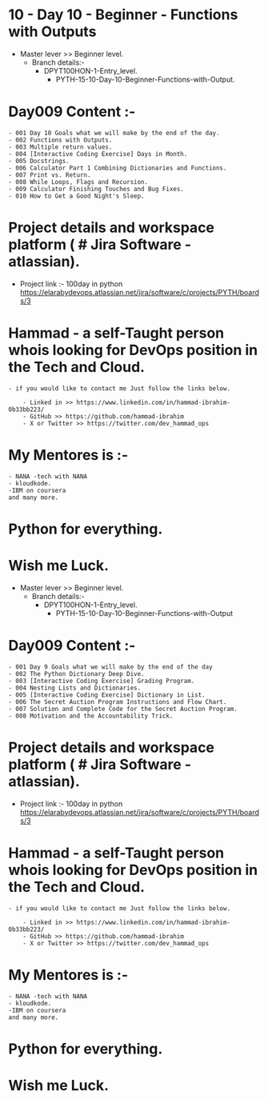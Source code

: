# 10 - Day 10 - Beginner - Functions with Outputs
 - Master lever >> Beginner level.
    - Branch details:- 
        - DPYT100HON-1-Entry_level. 
            - PYTH-15-10-Day-10-Beginner-Functions-with-Output.

# Day009 Content :- 
    - 001 Day 10 Goals what we will make by the end of the day.
    - 002 Functions with Outputs.
    - 003 Multiple return values.
    - 004 [Interactive Coding Exercise] Days in Month.
    - 005 Docstrings.
    - 006 Calculator Part 1 Combining Dictionaries and Functions.
    - 007 Print vs. Return.
    - 008 While Loops, Flags and Recursion.
    - 009 Calculator Finishing Touches and Bug Fixes.
    - 010 How to Get a Good Night's Sleep.

# Project details and workspace platform ( # Jira Software - atlassian).
 - Project link :- 100day in python 
     https://elarabydevops.atlassian.net/jira/software/c/projects/PYTH/boards/3

# Hammad - a self-Taught person whois looking for DevOps position in the Tech and Cloud. 
    - if you would like to contact me Just follow the links below.
     
        - Linked in >> https://www.linkedin.com/in/hammad-ibrahim-0b33bb223/
        - GitHub >> https://github.com/hammad-ibrahim
        - X or Twitter >> https://twitter.com/dev_hammad_ops 
# My Mentores is :-
    - NANA -tech with NANA
    - kloudkode.
    -IBM on coursera
    and many more.


# Python for everything.

# Wish me Luck.
 - Master lever >> Beginner level.
    - Branch details:- 
        - DPYT100HON-1-Entry_level. 
            - PYTH-15-10-Day-10-Beginner-Functions-with-Output

# Day009 Content :- 
    - 001 Day 9 Goals what we will make by the end of the day
    - 002 The Python Dictionary Deep Dive.
    - 003 [Interactive Coding Exercise] Grading Program.
    - 004 Nesting Lists and Dictionaries.
    - 005 [Interactive Coding Exercise] Dictionary in List.
    - 006 The Secret Auction Program Instructions and Flow Chart.
    - 007 Solution and Complete Code for the Secret Auction Program.
    - 008 Motivation and the Accountability Trick.

# Project details and workspace platform ( # Jira Software - atlassian).
 - Project link :- 100day in python 
     https://elarabydevops.atlassian.net/jira/software/c/projects/PYTH/boards/3

# Hammad - a self-Taught person whois looking for DevOps position in the Tech and Cloud. 
    - if you would like to contact me Just follow the links below.
     
        - Linked in >> https://www.linkedin.com/in/hammad-ibrahim-0b33bb223/
        - GitHub >> https://github.com/hammad-ibrahim
        - X or Twitter >> https://twitter.com/dev_hammad_ops 
# My Mentores is :-
    - NANA -tech with NANA
    - kloudkode.
    -IBM on coursera
    and many more.


# Python for everything.

# Wish me Luck.